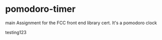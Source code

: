 # pomodoro-timer
main
Assignment for the FCC front end library cert. It's a pomodoro clock 

testing123